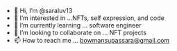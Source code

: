 - 👋 Hi, I’m @saraluv13
- 👀 I’m interested in ...NFTs, self expression, and code
- 🌱 I’m currently learning ... software engineer 
- 💞️ I’m looking to collaborate on ... NFT projects
- 📫 How to reach me ... bowmansupassara@gmail.com

<!---
saraluv13/saraluv13 is a ✨ special ✨ repository because its `README.md` (this file) appears on your GitHub profile.
You can click the Preview link to take a look at your changes.
--->
